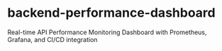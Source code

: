 # backend-performance-dashboard
Real-time API Performance Monitoring Dashboard with Prometheus, Grafana, and CI/CD integration
